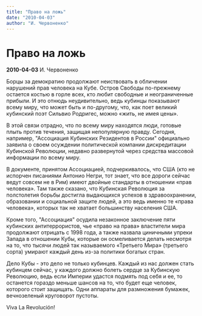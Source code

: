 ```yaml
---
title: "Право на ложь"
date: "2010-04-03"
author: "И. Червоненко"
---
```


# Право на ложь

**2010-04-03** И. Червоненко

Борцы за демократию продолжают неиствовать в обличении нарушений прав человека на Кубе. Остров Свободы по-прежнему остается костью в горле всех, кто любит свободные и неограниченные прибыли. И это отнюдь неудивительно, ведь кубинцы показывают всему миру, что может быть и по-другому, что, как поет великий кубинский поэт Сильвио Родригес, можно «жить, не имея цены».

В этой связи отрадно, что по всему миру находятся люди, готовые плыть против течения, защищая непопулярную правду. Сегодня, например, "Ассоциация Кубинских Резидентов в России" официально заявила о своем осуждении политической компании дискредитации Кубинской Революции, недавно развернутой через средства массовой информации по всему миру.

В документе, принятом Ассоциацией, подчеркивалось, что США (кто не испорчен писаниями Антонио Негри, тот знает, что все дороги сейчас ведут совсем не в Рим) имеют двойные стандарты в отношении «прав человека». Там также сказано, что Кубинская Революция за полстолетия борьбы достигла выдающихся успехов в здравоохранении, образовании и социальной защите людей, а это ведь именно те «права человека», которых так не хватает большинству населения США.

Кроме того, "Ассоциация" осудила незаконное заключение пяти кубинских антитеррористов, чье «право на права» властители мира продолжают отрицать с 1998 года, а также назвала циничными упреки Запада в отношении Кубы, которые он осмеливается делать несмотря на то, что тысячи людей так называемого «Третьего Мира» (третьего сорта) умирают каждый день из-за политики богатых стран.

Дело Кубы - это дело не только кубинцев. Каждый из нас должен стать кубинцем сейчас, у каждого должно болеть сердце за Кубинскую Революцию, ведь если Империи удастся подмять под себя и ее, то останется гораздо меньше шансов на то, что будет еще человек, которого стоит защищать. Одни аппараты для размножения бумажек, вечнозеленый круговорот пустоты.

Viva La Revolución!